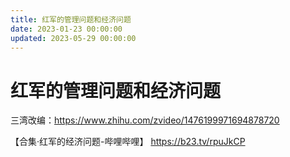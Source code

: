 ```yaml
---
title: 红军的管理问题和经济问题
date: 2023-01-23 00:00:00
updated: 2023-05-29 00:00:00
---
```


# 红军的管理问题和经济问题

三湾改编：https://www.zhihu.com/zvideo/1476199971694878720

【合集·红军的经济问题-哔哩哔哩】 https://b23.tv/rpuJkCP
